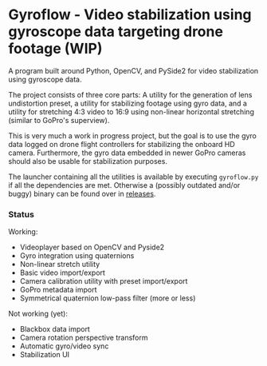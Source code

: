# Gyroflow - Video stabilization using gyroscope data targeting drone footage (WIP)

A program built around Python, OpenCV, and PySide2 for video stabilization using gyroscope data. 

The project consists of three core parts: A utility for the generation of lens undistortion preset, a utility for stabilizing footage using gyro data, and a utility for stretching 4:3 video to 16:9 using non-linear horizontal stretching (similar to GoPro's superview).

This is very much a work in progress project, but the goal is to use the gyro data logged on drone flight controllers for stabilizing the onboard HD camera. Furthermore, the gyro data embedded in newer GoPro cameras should also be usable for stabilization purposes.

The launcher containing all the utilities is available by executing `gyroflow.py` if all the dependencies are met. Otherwise a (possibly outdated and/or buggy) binary can be found over in [releases](https://github.com/ElvinC/gyroflow/releases).

### Status

Working:
* Videoplayer based on OpenCV and Pyside2
* Gyro integration using quaternions
* Non-linear stretch utility
* Basic video import/export
* Camera calibration utility with preset import/export
* GoPro metadata import
* Symmetrical quaternion low-pass filter (more or less)

Not working (yet):
* Blackbox data import
* Camera rotation perspective transform
* Automatic gyro/video sync
* Stabilization UI